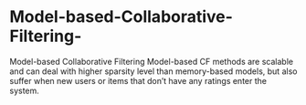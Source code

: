 # Model-based-Collaborative-Filtering-
Model-based Collaborative Filtering 
Model-based CF methods are scalable and can deal with higher sparsity level than memory-based models, but also suffer when new users or items that don’t have any ratings enter the system. 
